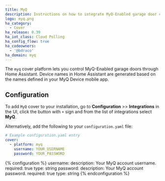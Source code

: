 ```yaml
---
title: MyQ
description: Instructions on how to integrate MyQ-Enabled garage door covers into Home Assistant.
logo: myq.png
ha_category:
  - Cover
ha_release: 0.39
ha_iot_class: Cloud Polling
ha_config_flow: true
ha_codeowners:
  - '@bdraco'
ha_domain: myq
---
```


The `myq` cover platform lets you control MyQ-Enabled garage doors through Home Assistant. Device names in Home Assistant are generated based on the names defined in your MyQ Device mobile app.

## Configuration

To add `MyQ` cover to your installation, go to **Configuration** >> **Integrations** in the UI, click the button with `+` sign and from the list of integrations select **MyQ**.

Alternatively, add the following to your `configuration.yaml` file:

```yaml
# Example configuration.yaml entry
cover:
  - platform: myq
    username: YOUR_USERNAME
    password: YOUR_PASSWORD
```

{% configuration %}
username:
  description: Your MyQ account username.
  required: true
  type: string
password:
  description: Your MyQ account password.
  required: true
  type: string
{% endconfiguration %}
